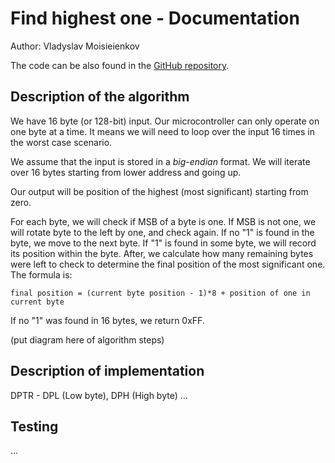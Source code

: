 # Find highest one - Documentation

Author: Vladyslav Moisieienkov

The code can be also found in the [GitHub repository]().

## Description of the algorithm

We have 16 byte (or 128-bit) input. Our microcontroller can only operate on one byte at a time.
It means we will need to loop over the input 16 times in the worst case scenario.

We assume that the input is stored in a *big-endian* format. We will iterate over 16 bytes starting from lower address and going up.

Our output will be position of the highest (most significant) starting from zero.

For each byte, we will check if MSB of a byte is one. If MSB is not one, we will rotate byte to the left by one, and check again. If no "1" is found in the byte, we move to the next byte. If "1" is found in some byte, we will record its position within the byte. After, we calculate how many remaining bytes were left to check to determine the final position of the most significant one.
The formula is:

```
final position = (current byte position - 1)*8 + position of one in current byte
```

If no "1" was found in 16 bytes, we return 0xFF.


(put diagram here of algorithm steps)

## Description of implementation

DPTR - DPL (Low byte), DPH (High byte)
...

## Testing

...
